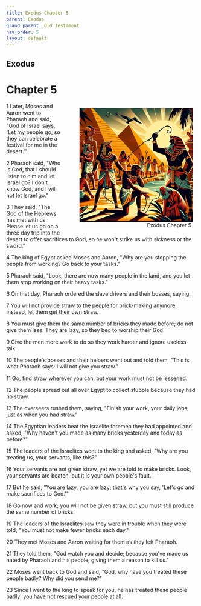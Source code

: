 ```yaml
---
title: Exodus Chapter 5
parent: Exodus
grand_parent: Old Testament
nav_order: 5
layout: default
---
```


## Exodus

# Chapter 5

<figure style="float: right; margin-right: 10px;">
    <img src="/assets/Image/Exodus/500/5.jpg" alt="Exodus Chapter 5" style="width: 300px; height: 300px; float: right;padding-left: 10px;"/>
    <figcaption style="clear: both;text-align: right;">Exodus Chapter 5.</figcaption>
</figure>
1 Later, Moses and Aaron went to Pharaoh and said, "God of Israel says, 'Let my people go, so they can celebrate a festival for me in the desert.'"

2 Pharaoh said, "Who is God, that I should listen to him and let Israel go? I don't know God, and I will not let Israel go."

3 They said, "The God of the Hebrews has met with us. Please let us go on a three day trip into the desert to offer sacrifices to God, so he won't strike us with sickness or the sword."

4 The king of Egypt asked Moses and Aaron, "Why are you stopping the people from working? Go back to your tasks."

5 Pharaoh said, "Look, there are now many people in the land, and you let them stop working on their heavy tasks."

6 On that day, Pharaoh ordered the slave drivers and their bosses, saying,

7 You will not provide straw to the people for brick-making anymore. Instead, let them get their own straw.

8 You must give them the same number of bricks they made before; do not give them less. They are lazy, so they beg to worship their God.

9 Give the men more work to do so they work harder and ignore useless talk.

10 The people's bosses and their helpers went out and told them, "This is what Pharaoh says: I will not give you straw."

11 Go, find straw wherever you can, but your work must not be lessened.

12 The people spread out all over Egypt to collect stubble because they had no straw.

13 The overseers rushed them, saying, "Finish your work, your daily jobs, just as when you had straw."

14 The Egyptian leaders beat the Israelite foremen they had appointed and asked, "Why haven't you made as many bricks yesterday and today as before?"

15 The leaders of the Israelites went to the king and asked, "Why are you treating us, your servants, like this?"

16 Your servants are not given straw, yet we are told to make bricks. Look, your servants are beaten, but it is your own people's fault.

17 But he said, "You are lazy, you are lazy; that's why you say, 'Let's go and make sacrifices to God.'"

18 Go now and work; you will not be given straw, but you must still produce the same number of bricks.

19 The leaders of the Israelites saw they were in trouble when they were told, "You must not make fewer bricks each day."

20 They met Moses and Aaron waiting for them as they left Pharaoh.

21 They told them, "God watch you and decide; because you've made us hated by Pharaoh and his people, giving them a reason to kill us."

22 Moses went back to God and said, "God, why have you treated these people badly? Why did you send me?"

23 Since I went to the king to speak for you, he has treated these people badly; you have not rescued your people at all.


